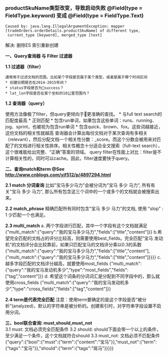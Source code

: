 [](https://www.jianshu.com/p/7b23935e8b3e)


### productSkuName类型改变，导致启动失败 @Field(type = FieldType.keyword) 变成 @Field(type = FieldType.Text)
```log
Caused by: java.lang.IllegalArgumentException: mapper [tradeOrders.orderDetails.productSkuName] of different type,
 current_type [keyword], merged_type [text]
```
解决: 删除ES 索引重新创建

**一、Query查询器 与 Filter 过滤器**

**1.1 过滤器（filter）**

    通常用于过滤文档的范围，比如某个字段是否属于某个类型，或者是属于哪个时间区间
    * 创建日期是否在2014-2015年间？
    * status字段是否为success？
    * lat_lon字段是否在某个坐标的10公里范围内？
    
**1.2 查询器（query）** 

   使用方法像极了filter，但query更倾向于更准确的查找。 
    * 与full text search的匹配度最高
    * 正则匹配
    * 包含run单词，如果包含这些单词：runs、running、jog、sprint，也被视为包含run单词
    * 包含quick、brown、fox。这些词越接近，这份文档的相关性就越高
    查询器会计算出每份文档对于某次查询有多相关（relevant），然后分配文档一个相关性分数：_score。而这个分数会被用来对匹配了的文档进行相关性排序。相关性概念十分适合全文搜索（full-text search），这个很难能给出完整、“正确”答案的领域。
    query filter在性能上对比：filter是不计算相关性的，同时可以cache。因此，filter速度要快于query。
    
    
**二、查询match和term @See http://www.cnblogs.com/yjf512/p/4897294.html**

   **2.1 match 分词查询**
     比如"宝马多少马力"会被分词为"宝马 多少 马力", 所有有关"宝马 多少 马力", 那么所有包含这三个词中的一个或多个的文档就会被搜索出来。
  
   **2.2 match_phrase**
     精确匹配所有同时包含"宝马 多少 马力"的文档, 使用 "slop" : 1 少匹配一个也满足。
   
   **2.3 multi_match** 
     a. 两个字段进行匹配，其中一个字段有这个文档就满足
        {"multi_match":{"query":"我的宝马多少马力","fields":["title","content"]}}
     b.希望完全匹配的文档占的评分比较高，则需要使用best_fields。完全匹配"宝马 发动机"的文档评分会比较靠前，如果只匹配宝马的文档评分乘以0.3的系数
       {"multi_match":{"query":"我的宝马多少马力","fields":["title","content"],{"multi_match":{"query":"我的宝马多少马力","fields":["title","content"]}}}}
     c.越多字段匹配的文档评分越高，就要使用most_fields
        {"multi_match":{"query":"我的宝马发动机多少","type":"most_fields","fields":["tag","content"]}}
     d. 希望这个词条的分词词汇是分配到不同字段中的，那么就使用cross_fields
        {"multi_match":{"query":"我的宝马发动机多少","type":"cross_fields","fields":["tag","content"]}}
        
   **2.4 term是代表完全匹配**
   注意：使用term要确定的是这个字段是否“被分析”(analyzed)，默认的字符串是被分析的。创建索引时，对字符串字段设置不启用分词。
   
**三、bool联合查询: must,should,must_not**   
    3.1 must: 文档必须完全匹配条件
    3.2 should: should下面会带一个以上的条件，至少满足一个条件，这个文档就符合should
    3.3 must_not: 文档必须不匹配条件
    {"query":{"bool":{"must":{"term":{"content":"宝马"}},"must_not":{"term":{"tags":"宝马"}},"should":{"term":{"tags":"斑马"}}}}}